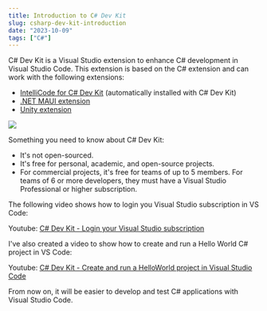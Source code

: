 ```yaml
---
title: Introduction to C# Dev Kit
slug: csharp-dev-kit-introduction
date: "2023-10-09"
tags: ["C#"]
---
```


C# Dev Kit is a Visual Studio extension to enhance C# development in Visual Studio Code. This extension is based on the C# extension and can work with the following extensions:

- [IntelliCode for C# Dev Kit](https://marketplace.visualstudio.com/items?itemName=ms-dotnettools.vscodeintellicode-csharp) (automatically installed with C# Dev Kit)
- [.NET MAUI extension](https://marketplace.visualstudio.com/items?itemName=ms-dotnettools.dotnet-maui)
- [Unity extension](https://marketplace.visualstudio.com/items?itemName=VisualStudioToolsForUnity.vstuc)

![](/blog-images/csharp_dev_kit.png)

Something you need to know about C# Dev Kit:

- It's not open-sourced.
- It's free for personal, academic, and open-source projects. 
- For commercial projects, it's free for teams of up to 5 members. For teams of 6 or more developers, they must have a Visual Studio Professional or higher subscription.

The following video shows how to login you Visual Studio subscription in VS Code:

Youtube: [C# Dev Kit - Login your Visual Studio subscription](https://www.youtube.com/watch?v=FPwCrmVFawU)

I've also created a video to show how to create and run a Hello World C# project in VS Code:

Youtube: [C# Dev Kit - Create and run a HelloWorld project in Visual Studio Code](https://www.youtube.com/watch?v=MSYtwrLI-jk)

From now on, it will be easier to develop and test C# applications with Visual Studio Code.